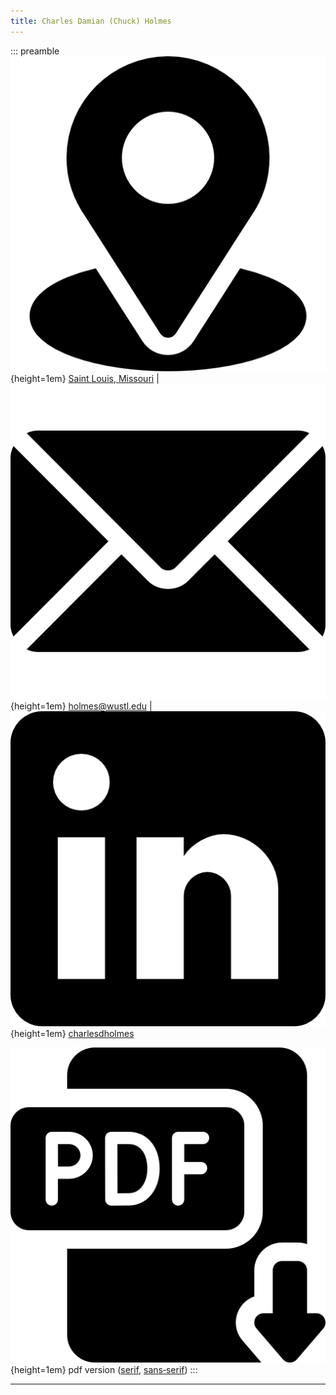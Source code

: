 ```yaml
---
title: Charles Damian (Chuck) Holmes
---
```


::: preamble
![](../icons/location.png){height=1em} [Saint Louis, Missouri](https://goo.gl/maps/5yczHh19iQcaPsmv5)
| ![](../icons/email.png){height=1em} [holmes@wustl.edu](mailto:holmes@wustl.edu)
| ![](../icons/linkedin-logo.png){height=1em} [charlesdholmes](https://www.linkedin.com/in/charlesdholmes/)

![](../icons/download.png){height=1em} pdf&nbsp;version&nbsp;([serif](http://eye-hand.wustl.edu/lab/people/chuck-serif.pdf),&nbsp;[sans&#8209;serif](http://eye-hand.wustl.edu/lab/people/chuck-sans-serif.pdf))
:::

<hr>
